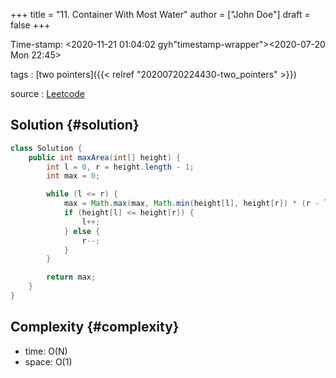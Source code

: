 +++
title = "11. Container With Most Water"
author = ["John Doe"]
draft = false
+++

Time-stamp: <2020-11-21 01:04:02 gyh"timestamp-wrapper"><span class="timestamp">&lt;2020-07-20 Mon 22:45&gt;</span></span>

tags
: [two pointers]({{< relref "20200720224430-two_pointers" >}})

source
: [Leetcode](https://leetcode.com/problems/container-with-most-water/)


## Solution {#solution}

```java
class Solution {
    public int maxArea(int[] height) {
        int l = 0, r = height.length - 1;
        int max = 0;

        while (l <= r) {
            max = Math.max(max, Math.min(height[l], height[r]) * (r - l));
            if (height[l] <= height[r]) {
                l++;
            } else {
                r--;
            }
        }

        return max;
    }
}
```


## Complexity {#complexity}

-   time: O(N)
-   space: O(1)

